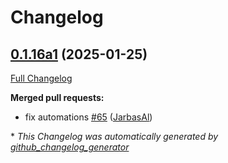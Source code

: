 # Changelog

## [0.1.16a1](https://github.com/OpenVoiceOS/ovos-skill-ddg/tree/0.1.16a1) (2025-01-25)

[Full Changelog](https://github.com/OpenVoiceOS/ovos-skill-ddg/compare/0.1.15...0.1.16a1)

**Merged pull requests:**

- fix automations [\#65](https://github.com/OpenVoiceOS/ovos-skill-ddg/pull/65) ([JarbasAl](https://github.com/JarbasAl))



\* *This Changelog was automatically generated by [github_changelog_generator](https://github.com/github-changelog-generator/github-changelog-generator)*
